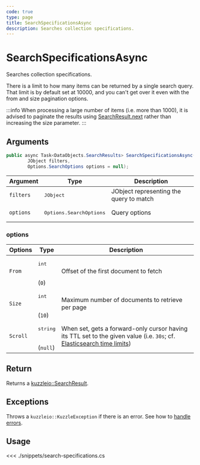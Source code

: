 ```yaml
---
code: true
type: page
title: SearchSpecificationsAsync
description: Searches collection specifications.
---
```


# SearchSpecificationsAsync

Searches collection specifications.

There is a limit to how many items can be returned by a single search query.
That limit is by default set at 10000, and you can't get over it even with the from and size pagination options.

:::info
When processing a large number of items (i.e. more than 1000), it is advised to paginate the results using [SearchResult.next](/sdk/csharp/1/core-classes/search-result/next) rather than increasing the size parameter.
:::


## Arguments

```csharp
public async Task<DataObjects.SearchResults> SearchSpecificationsAsync(
        JObject filters,
        Options.SearchOptions options = null);
```

| Argument  | Type                             | Description                             |
|-----------|----------------------------------|-----------------------------------------|
| `filters` | <pre>JObject</pre>               | JObject representing the query to match |
| `options` | <pre>Options.SearchOptions</pre> | Query options                           |

### options

| Options  | Type                         | Description                                                                                                                                                                                                       |
|----------|------------------------------|-------------------------------------------------------------------------------------------------------------------------------------------------------------------------------------------------------------------|
| `From`   | <pre>int</pre><br/>(`0`)     | Offset of the first document to fetch                                                                                                                                                                             |
| `Size`   | <pre>int</pre><br/>(`10`)    | Maximum number of documents to retrieve per page                                                                                                                                                                  |
| `Scroll` | <pre>string</pre><br/>(`null`) | When set, gets a forward-only cursor having its TTL set to the given value (i.e. `30s`; cf. [Elasticsearch time limits](https://www.elastic.co/guide/en/elasticsearch/reference/5.6/common-options.html#time-units)) |

## Return

Returns a [kuzzleio::SearchResult](/sdk/csharp/1/core-classes/search-result).

## Exceptions

Throws a `kuzzleio::KuzzleException` if there is an error. See how to [handle errors](/sdk/csharp/1/essentials/error-handling).

## Usage

<<< ./snippets/search-specifications.cs
